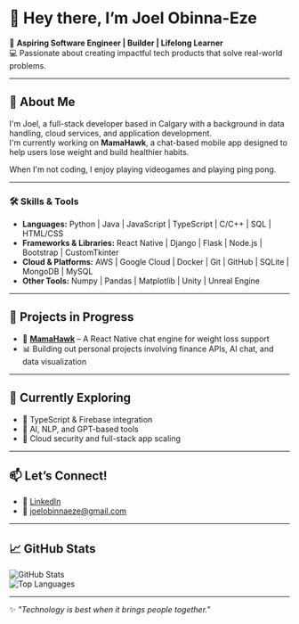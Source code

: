 # 👋 Hey there, I’m Joel Obinna-Eze  

🚀 **Aspiring Software Engineer | Builder | Lifelong Learner**  
💻 Passionate about creating impactful tech products that solve real-world problems.  

---

## 🌟 About Me  
I'm Joel, a full-stack developer based in Calgary with a background in data handling, cloud services, and application development.  
I'm currently working on **MamaHawk**, a chat-based mobile app designed to help users lose weight and build healthier habits.  

When I'm not coding, I enjoy playing videogames and playing ping pong.

---

### 🛠 Skills & Tools  
- **Languages:** Python | Java | JavaScript | TypeScript | C/C++ | SQL | HTML/CSS  
- **Frameworks & Libraries:** React Native | Django | Flask | Node.js | Bootstrap | CustomTkinter  
- **Cloud & Platforms:** AWS | Google Cloud | Docker | Git | GitHub | SQLite | MongoDB | MySQL  
- **Other Tools:** Numpy | Pandas | Matplotlib | Unity | Unreal Engine  

---

## 🔭 Projects in Progress  
- 📱 **[MamaHawk](https://github.com/JoelObinnaEze/MamaHawk)** – A React Native chat engine for weight loss support  
- 📊 Building out personal projects involving finance APIs, AI chat, and data visualization  

---

## 🌱 Currently Exploring  
- 🔧 TypeScript & Firebase integration  
- 🧠 AI, NLP, and GPT-based tools  
- 🔐 Cloud security and full-stack app scaling  

---

## 📫 Let’s Connect!  
- 💼 [LinkedIn](https://linkedin.com/in/joel-obinna-eze-5a1a262a2)  
- 📧 joelobinnaeze@gmail.com  

---

## 📈 GitHub Stats  
![GitHub Stats](https://github-readme-stats.vercel.app/api?username=JoelObinnaEze&show_icons=true&theme=radical&cache_seconds=1800&v=1)  
![Top Languages](https://github-readme-stats.vercel.app/api/top-langs/?username=JoelObinnaEze&layout=compact&theme=radical)  

---

✨ _"Technology is best when it brings people together."_  
